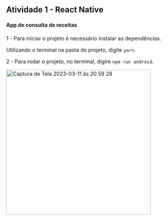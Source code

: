 ## Atividade 1 - React Native

#### App de consulta de receitas

1 - Para iniciar o projeto é necessário instalar as dependências. 

Utilizando o terminal na pasta do projeto, digite `yarn`.

2 - Para rodar o projeto, no terminal, digire `npm run android`.

<img width="389" alt="Captura de Tela 2023-03-11 às 20 59 28" src="https://user-images.githubusercontent.com/28809180/224516898-155932ca-794b-4c0c-a592-e18d7b1ed408.png">
